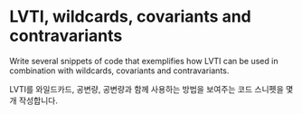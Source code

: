 # LVTI, wildcards, covariants and contravariants

Write several snippets of code that exemplifies how LVTI can be used in combination with wildcards, covariants and contravariants.

LVTI를 와일드카드, 공변량, 공변량과 함께 사용하는 방법을 보여주는 코드 스니펫을 몇 개 작성합니다.

